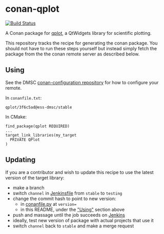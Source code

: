 # conan-qplot

[![Build Status](https://jenkins.esss.dk/dm/job/ess-dmsc/job/conan-qplot/job/master/badge/icon)](https://jenkins.esss.dk/dm/job/ess-dmsc/job/conan-qplot/job/master/)

A Conan package for [qplot](https://github.com/ess-dmsc/qplot), a QtWidgets library for scientific plotting.

This repository tracks the recipe for generating the conan package. You should not have to run these steps yourself but instead simply fetch the package from the the conan remote server as described below.

## Using

See the DMSC [conan-configuration repository](https://github.com/ess-dmsc/conan-configuration) for how to configure your remote.

In `conanfile.txt`:

```
qplot/3f6c5ad@ess-dmsc/stable
```

In CMake:
```
find_package(qplot REQUIRED)
...
target_link_libraries(my_target
  PRIVATE QPlot
)
```

## Updating

If you are a contributor and wish to update this recipe to use the latest version of the target library:

* make a branch
* switch `channel` in [Jenkinsfile](Jenkinsfile) from `stable` to `testing`
* change the commit hash to point to new version:
    * in [conanfile.py](conanfile.py) at `version=`
    * in this README, under the ["Using"](#using) section above
* push and massage until the job succeeds on [Jenkins](https://jenkins.esss.dk/dm/job/ess-dmsc/job/conan-qplot/)
* ideally, test new version of package with actual projects that use it
* switch `channel` back to `stable` and make a merge request
